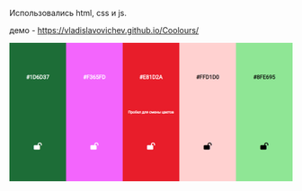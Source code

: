 Использовались html, css и js.

демо - https://vladislavovichev.github.io/Coolours/


![](https://github.com/Vladislavovichev/Coolours/blob/main/Layout.png)